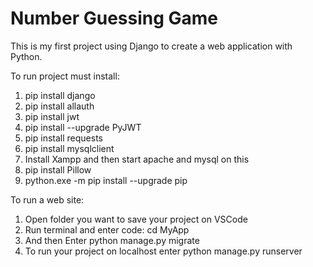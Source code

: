 # Number Guessing Game
This is my first project using Django to create a web application with Python.

To run project must install:
1. pip install django
2. pip install allauth
3. pip install jwt
4. pip install --upgrade PyJWT
5. pip install requests
6. pip install mysqlclient
7. Install Xampp and then start apache and mysql on this
8. pip install Pillow
9. python.exe -m pip install --upgrade pip

To run a web site:
1. Open folder you want to save your project on VSCode
2. Run terminal and enter code: cd MyApp
3. And then Enter python manage.py migrate
4. To run your project on localhost enter python manage.py runserver 
